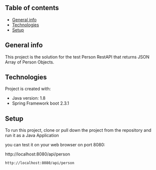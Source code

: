 ## Table of contents
* [General info](#general-info)
* [Technologies](#technologies)
* [Setup](#setup)

## General info
This project is the solution for the test
Person RestAPI that returns JSON Array of Person Objects.
	
## Technologies
Project is created with:
* Java version: 1.8
* Spring Framework boot 2.3.1

	
## Setup
To run this project, clone or pull down the project from the repository and run it as a Java Application

you can test it on your web browser on port 8080:

http://localhost:8080/api/person

```
http://localhost:8080/api/person
```
